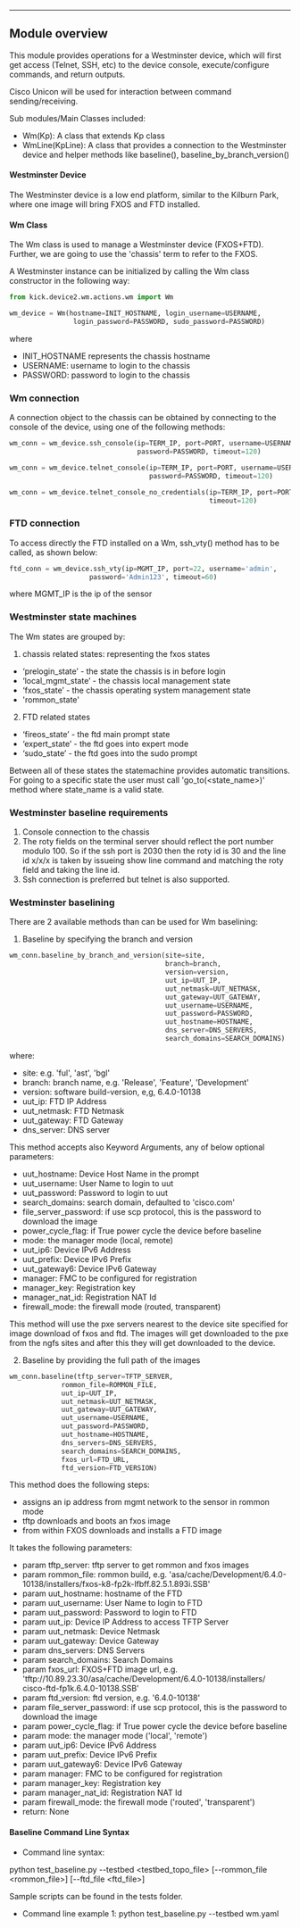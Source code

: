 ----------------------------------------------
Module overview
----------------------------------------------
This module provides operations for a Westminster device,
which will first get access (Telnet, SSH, etc)
to the device console, execute/configure commands, and return outputs.

Cisco Unicon will be used for interaction between command sending/receiving.

Sub modules/Main Classes included:
* Wm(Kp): A class that extends Kp class
* WmLine(KpLine): A class that provides a connection to the Westminster device
 and helper methods like baseline(), baseline_by_branch_version()

#### Westminster Device
The Westminster device is a low end platform, similar to the Kilburn Park,
where one image will bring FXOS and FTD installed.

#### Wm Class
The Wm class is used to manage a Westminster device (FXOS+FTD).
Further, we are going to use the 'chassis' term to refer to the FXOS.

A Westminster instance can be initialized by calling the Wm class
constructor in the following way:

```python
from kick.device2.wm.actions.wm import Wm

wm_device = Wm(hostname=INIT_HOSTNAME, login_username=USERNAME,
		        login_password=PASSWORD, sudo_password=PASSWORD)
```
where
- INIT_HOSTNAME represents the chassis hostname
- USERNAME: username to login to the chassis
- PASSWORD: password to login to the chassis

### Wm connection
A connection object to the chassis can be obtained by connecting
to the console of the device, using one of the following methods:

```python
wm_conn = wm_device.ssh_console(ip=TERM_IP, port=PORT, username=USERNAME,
		                        password=PASSWORD, timeout=120)

wm_conn = wm_device.telnet_console(ip=TERM_IP, port=PORT, username=USERNAME,
		                           password=PASSWORD, timeout=120)

wm_conn = wm_device.telnet_console_no_credentials(ip=TERM_IP, port=PORT,
                                                  timeout=120)
```

### FTD connection
To access directly the FTD installed on a Wm, ssh_vty() method
has to be called, as shown below:

```python
ftd_conn = wm_device.ssh_vty(ip=MGMT_IP, port=22, username='admin',
                    password='Admin123', timeout=60)
```
where MGMT_IP is the ip of the sensor

### Westminster state machines

The Wm states are grouped by:

1. chassis related states: representing the fxos states
- ‘prelogin_state’ - the state the chassis is in before login
- ‘local_mgmt_state’ - the chassis local management state
- ‘fxos_state’ - the chassis operating system management state
- 'rommon_state'

2. FTD related states
- ‘fireos_state’ - the ftd main prompt state
- ‘expert_state’ - the ftd goes into expert mode
- ‘sudo_state’ - the ftd goes into the sudo prompt

Between all of these states the statemachine provides automatic transitions.
For going to a specific state the user must call 'go_to(<state_name>)' method
where state_name is a valid state.

### Westminster baseline requirements

1. Console connection to the chassis
2. The roty fields on the terminal server should reflect the port number modulo 100.
So if the ssh port is 2030 then the roty id is 30 and the line id x/x/x
is taken by issueing show line command and matching the roty field and taking the line id.
3. Ssh connection is preferred but telnet is also supported.

### Westminster baselining

There are 2 available methods than can be used for Wm baselining:

1. Baseline by specifying the branch and version
```python
wm_conn.baseline_by_branch_and_version(site=site,
                                       branch=branch,
                                       version=version,
                                       uut_ip=UUT_IP,
                                       uut_netmask=UUT_NETMASK,
                                       uut_gateway=UUT_GATEWAY,
                                       uut_username=USERNAME,
                                       uut_password=PASSWORD,
                                       uut_hostname=HOSTNAME,
                                       dns_server=DNS_SERVERS,
                                       search_domains=SEARCH_DOMAINS)
```
where:
- site: e.g. 'ful', 'ast', 'bgl'
- branch: branch name, e.g. 'Release', 'Feature', 'Development'
- version: software build-version, e,g, 6.4.0-10138
- uut_ip: FTD IP Address
- uut_netmask: FTD Netmask
- uut_gateway: FTD Gateway
- dns_server: DNS server

This method accepts also Keyword Arguments, any of below optional parameters:
- uut_hostname: Device Host Name in the prompt
- uut_username: User Name to login to uut
- uut_password: Password to login to uut
- search_domains: search domain, defaulted to 'cisco.com'
- file_server_password: if use scp protocol, this is the password to
			   download the image
- power_cycle_flag: if True power cycle the device before baseline
- mode: the manager mode (local, remote)
- uut_ip6: Device IPv6 Address
- uut_prefix: Device IPv6 Prefix
- uut_gateway6: Device IPv6 Gateway
- manager: FMC to be configured for registration
- manager_key: Registration key
- manager_nat_id: Registration NAT Id
- firewall_mode: the firewall mode (routed, transparent)

This method will use the pxe servers nearest to the device site specified
for image download of fxos and ftd. The images will get downloaded to
the pxe from the ngfs sites and after this they will get downloaded to
the device.

2. Baseline by providing the full path of the images

```python
wm_conn.baseline(tftp_server=TFTP_SERVER,
		     rommon_file=ROMMON_FILE,
		     uut_ip=UUT_IP,
		     uut_netmask=UUT_NETMASK,
		     uut_gateway=UUT_GATEWAY,
		     uut_username=USERNAME,
		     uut_password=PASSWORD,
		     uut_hostname=HOSTNAME,
		     dns_servers=DNS_SERVERS,
		     search_domains=SEARCH_DOMAINS,
		     fxos_url=FTD_URL,
		     ftd_version=FTD_VERSION)
```
This method does the following steps:
- assigns an ip address from mgmt network to the sensor in rommon mode
- tftp downloads and boots an fxos image
- from within FXOS downloads and installs a FTD image

It takes the following parameters:
- param tftp_server: tftp server to get rommon and fxos images
- param rommon_file: rommon build,
         e.g. 'asa/cache/Development/6.4.0-10138/installers/fxos-k8-fp2k-lfbff.82.5.1.893i.SSB'
- param uut_hostname: hostname of the FTD
- param uut_username: User Name to login to FTD
- param uut_password: Password to login to FTD
- param uut_ip: Device IP Address to access TFTP Server
- param uut_netmask: Device Netmask
- param uut_gateway: Device Gateway
- param dns_servers: DNS Servers
- param search_domains: Search Domains
- param fxos_url: FXOS+FTD image url,
         e.g. 'tftp://10.89.23.30/asa/cache/Development/6.4.0-10138/installers/
         cisco-ftd-fp1k.6.4.0-10138.SSB'
- param ftd_version: ftd version, e.g. '6.4.0-10138'
- param file_server_password: if use scp protocol, this is the password to
         download the image
- param power_cycle_flag: if True power cycle the device before baseline
- param mode: the manager mode ('local', 'remote')
- param uut_ip6: Device IPv6 Address
- param uut_prefix: Device IPv6 Prefix
- param uut_gateway6: Device IPv6 Gateway
- param manager: FMC to be configured for registration
- param manager_key: Registration key
- param manager_nat_id: Registration NAT Id
- param firewall_mode: the firewall mode ('routed', 'transparent')
- return: None

#### Baseline Command Line Syntax
* Command line syntax:

python test_baseline.py --testbed <testbed_topo_file> [--rommon_file <rommon_file>] [--ftd_file <ftd_file>]

Sample scripts can be found in the tests folder.

* Command line example 1:
python test_baseline.py --testbed wm.yaml
